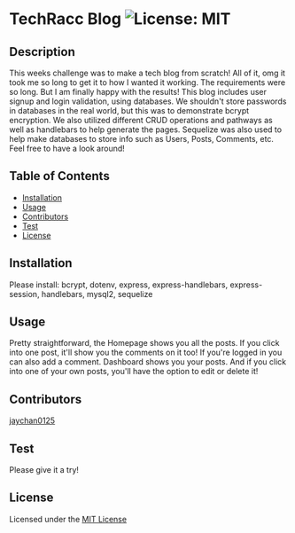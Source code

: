 
# TechRacc Blog ![License: MIT](https://img.shields.io/badge/License-MIT-yellow.svg)

## Description 
This weeks challenge was to make a tech blog from scratch! All of it, omg it took me so long to get it to how I wanted it working. The requirements were so long. But I am finally happy with the results! This blog includes user signup and login validation, using databases. We shouldn't store passwords in databases in the real world, but this was to demonstrate bcrypt encryption. We also utilized different CRUD operations and pathways as well as handlebars to help generate the pages. Sequelize was also used to help make databases to store info such as Users, Posts, Comments, etc. Feel free to have a look around!

## Table of Contents 
- [Installation](#installation)
- [Usage](#usage)
- [Contributors](#contributors)
- [Test](#test)
- [License](#license)

## Installation
Please install: bcrypt, dotenv, express, express-handlebars, express-session, handlebars, mysql2, sequelize

## Usage
Pretty straightforward, the Homepage shows you all the posts. If you click into one post, it'll show you the comments on it too! If you're logged in you can also add a comment. Dashboard shows you your posts. And if you click into one of your own posts, you'll have the option to edit or delete it! 

## Contributors
[jaychan0125](https://github.com/jaychan0125)

## Test
Please give it a try!

## License
Licensed under the [MIT License](https://opensource.org/licenses/MIT)

